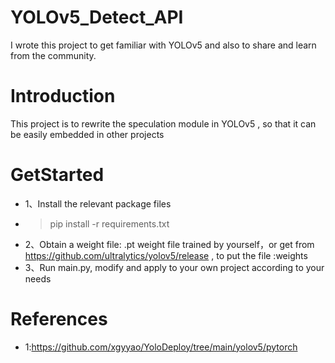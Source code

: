 # YOLOv5_Detect_API

I wrote this project to get familiar with YOLOv5 
and also to share and learn from the community.
# Introduction

This project is to rewrite the speculation module in YOLOv5 ,
so that it can be easily embedded in other projects

# GetStarted
- 1、Install the relevant package files
- > pip install -r requirements.txt
- 2、Obtain a weight file: .pt weight file trained by yourself，or get from https://github.com/ultralytics/yolov5/release , to put the file :weights
- 3、Run main.py, modify and apply to your own project according to your needs
# References
- 1:https://github.com/xgyyao/YoloDeploy/tree/main/yolov5/pytorch
